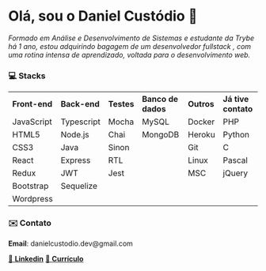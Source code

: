<!DOCTYPE html>
<html lang="pt">
<head>
  <meta name="viewport" content="width=device-width, initial-scale=1.0">
</head>
<body>
  <h1>Olá, sou o Daniel Custódio 👋</h1>
  <spam><i>Formado em Análise e Desenvolvimento de Sistemas e estudante da Trybe há 1 ano, estou adquirindo bagagem de um desenvolvedor fullstack , com uma rotina intensa de aprendizado, voltada para o desenvolvimento web.</i></spam>
  </br>
  <h3>💻 Stacks</h3>
  <table align="center">
    <tr align="left">
      <th>Front-end</th>
      <th>Back-end</th>
      <th>Testes</th>
      <th>Banco de dados</th>
      <th>Outros</th>
      <th>Já tive contato</th>
    </tr>
    <tr>
      <td>JavaScript</td>
      <td>Typescript</td>
      <td>Mocha</td>
      <td>MySQL</td>
      <td>Docker</td>
      <td>PHP</td>
    </tr>
    <tr>
      <td>HTML5</td>
      <td>Node.js</td>
      <td>Chai</td>
      <td>MongoDB</td>
      <td>Heroku</td>
      <td>Python</td>
    </tr>
    <tr>
      <td>CSS3</td>
      <td>Java</td>
      <td>Sinon</td>
      <td></td>
      <td>Git</td>
      <td>C</td>
    </tr>
    <tr>
      <td>React</td>
      <td>Express</td>
      <td>RTL</td>
      <td></td>
      <td>Linux</td>
      <td>Pascal</td>
    </tr>
    <tr>
      <td>Redux</td>
      <td>JWT</td>
      <td>Jest</td>
      <td></td>
      <td>MSC</td>
      <td>jQuery</td>
    </tr>
    <tr>
      <td>Bootstrap</td>
      <td>Sequelize</td>
      <td></td>
      <td></td>
      <td></td>
      <td></td>
    </tr>
    <tr>
      <td>Wordpress</td>
      <td></td>
      <td></td>
      <td></td>
      <td></td>
      <td></td>
    </tr>
  </table>
</body>
<h3>✉️ Contato</h3>
<p><b>Email</b>: danielcustodio.dev@gmail.com</p>
<a href="https://www.linkedin.com/in/danielsilvacustodio/" target="_blank">🤝 <b>Linkedin</b></a>
  <a href="https://docs.google.com/document/d/1q01d8_x85lY0UmouBfzq4B_5MgB1U_9aOpGUZYgpLtU/edit?usp=sharing" target="_blank">📄 <b>Currículo</b></a>
</html>
